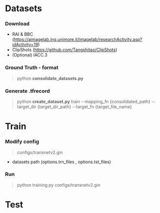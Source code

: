# Datasets   
### Download  
* RAI & BBC (https://aimagelab.ing.unimore.it/imagelab/researchActivity.asp?idActivity=19)   
* ClipShots (https://github.com/Tangshitao/ClipShots)   
* (Optional) IACC.3   

### Ground Truth - format   
> python **consolidate_datasets.py**   

### Generate .tfrecord   
> python **create_dataset.py** train --mapping_fn {consolidated_path} --target_dir {target_dir_path} --target_fn {target_file_name}  

   
# Train   
### Modify config   
> configs/transnetv2.gin   
* datasets path  (options.trn_files  ,  options.tst_files)   

### Run   
> python training.py configs/transnetv2.gin   

# Test   
